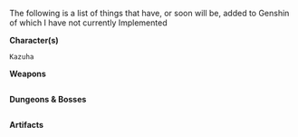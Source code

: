 The following is a list of things that have, or soon will be, added to Genshin of which I have not currently Implemented

**Character(s)**
```
Kazuha
```
**Weapons**
```
```
**Dungeons & Bosses**
```
```

**Artifacts**
```
```